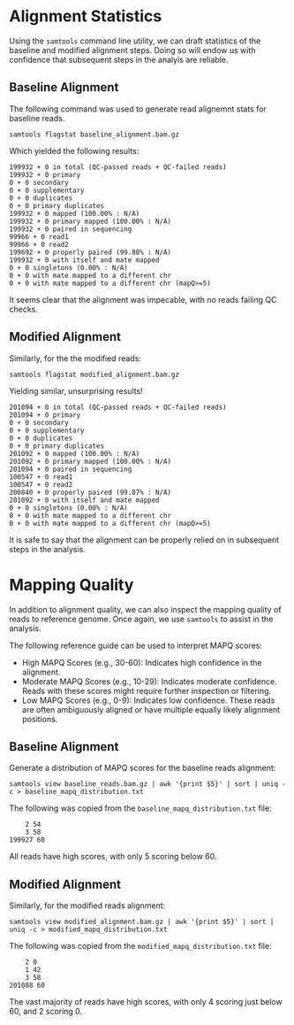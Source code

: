# Alignment Statistics
Using the `samtools` command line utility, we can draft statistics of the baseline and modified alignment steps. Doing so will endow us with confidence that subsequent steps in the analyis are reliable.

## Baseline Alignment
The following command was used to generate read alignemnt stats for baseline reads.

```shell
samtools flagstat baseline_alignment.bam.gz
```

Which yielded the following results:

```
199932 + 0 in total (QC-passed reads + QC-failed reads)
199932 + 0 primary
0 + 0 secondary
0 + 0 supplementary
0 + 0 duplicates
0 + 0 primary duplicates
199932 + 0 mapped (100.00% : N/A)
199932 + 0 primary mapped (100.00% : N/A)
199932 + 0 paired in sequencing
99966 + 0 read1
99966 + 0 read2
199692 + 0 properly paired (99.88% : N/A)
199932 + 0 with itself and mate mapped
0 + 0 singletons (0.00% : N/A)
0 + 0 with mate mapped to a different chr
0 + 0 with mate mapped to a different chr (mapQ>=5)
```

It seems clear that the alignment was impecable, with no reads failing QC checks.

## Modified Alignment

Similarly, for the the modified reads:

```shell
samtools flagstat modified_alignment.bam.gz
```

Yielding similar, unsurprising results!

```
201094 + 0 in total (QC-passed reads + QC-failed reads)
201094 + 0 primary
0 + 0 secondary
0 + 0 supplementary
0 + 0 duplicates
0 + 0 primary duplicates
201092 + 0 mapped (100.00% : N/A)
201092 + 0 primary mapped (100.00% : N/A)
201094 + 0 paired in sequencing
100547 + 0 read1
100547 + 0 read2
200840 + 0 properly paired (99.87% : N/A)
201092 + 0 with itself and mate mapped
0 + 0 singletons (0.00% : N/A)
0 + 0 with mate mapped to a different chr
0 + 0 with mate mapped to a different chr (mapQ>=5)
```

It is safe to say that the alignment can be properly relied on in subsequent steps in the analysis.

# Mapping Quality
In addition to alignment quality, we can also inspect the mapping quality of reads to reference genome. Once again, we use `samtools` to assist in the analysis.

The following reference guide can be used to interpret MAPQ scores:
* High MAPQ Scores (e.g., 30-60): Indicates high confidence in the alignment.
* Moderate MAPQ Scores (e.g., 10-29): Indicates moderate confidence. Reads with these scores might require further inspection or filtering.
* Low MAPQ Scores (e.g., 0-9): Indicates low confidence. These reads are often ambiguously aligned or have multiple equally likely alignment positions.

## Baseline Alignment
Generate a distribution of MAPQ scores for the baseline reads alignment:

```shell
samtools view baseline_reads.bam.gz | awk '{print $5}' | sort | uniq -c > baseline_mapq_distribution.txt
```

The following was copied from the `baseline_mapq_distribution.txt` file:

```
    2 54
    3 58
199927 60
```

All reads have high scores, with only 5 scoring below 60.

## Modified Alignment
Similarly, for the modified reads alignment:

```shell
samtools view modified_alignment.bam.gz | awk '{print $5}' | sort | uniq -c > modified_mapq_distribution.txt
```

The following was copied from the `modified_mapq_distribution.txt` file:

```
    2 0
    1 42
    3 58
201088 60
```
The vast majority of reads have high scores, with only 4 scoring just below 60, and 2 scoring 0.
